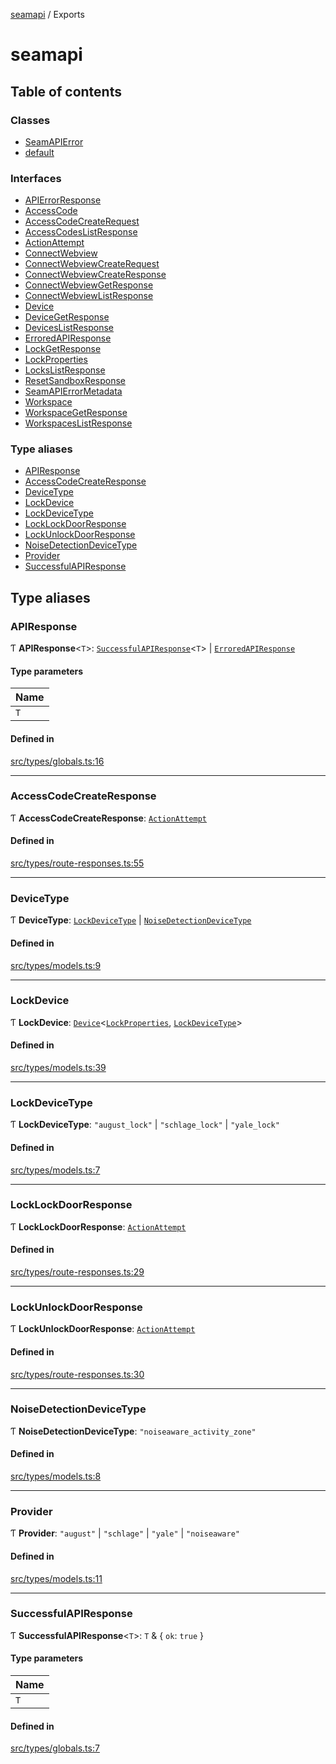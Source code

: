 [seamapi](README.md) / Exports

# seamapi

## Table of contents

### Classes

- [SeamAPIError](classes/SeamAPIError.md)
- [default](classes/default.md)

### Interfaces

- [APIErrorResponse](interfaces/APIErrorResponse.md)
- [AccessCode](interfaces/AccessCode.md)
- [AccessCodeCreateRequest](interfaces/AccessCodeCreateRequest.md)
- [AccessCodesListResponse](interfaces/AccessCodesListResponse.md)
- [ActionAttempt](interfaces/ActionAttempt.md)
- [ConnectWebview](interfaces/ConnectWebview.md)
- [ConnectWebviewCreateRequest](interfaces/ConnectWebviewCreateRequest.md)
- [ConnectWebviewCreateResponse](interfaces/ConnectWebviewCreateResponse.md)
- [ConnectWebviewGetResponse](interfaces/ConnectWebviewGetResponse.md)
- [ConnectWebviewListResponse](interfaces/ConnectWebviewListResponse.md)
- [Device](interfaces/Device.md)
- [DeviceGetResponse](interfaces/DeviceGetResponse.md)
- [DevicesListResponse](interfaces/DevicesListResponse.md)
- [ErroredAPIResponse](interfaces/ErroredAPIResponse.md)
- [LockGetResponse](interfaces/LockGetResponse.md)
- [LockProperties](interfaces/LockProperties.md)
- [LocksListResponse](interfaces/LocksListResponse.md)
- [ResetSandboxResponse](interfaces/ResetSandboxResponse.md)
- [SeamAPIErrorMetadata](interfaces/SeamAPIErrorMetadata.md)
- [Workspace](interfaces/Workspace.md)
- [WorkspaceGetResponse](interfaces/WorkspaceGetResponse.md)
- [WorkspacesListResponse](interfaces/WorkspacesListResponse.md)

### Type aliases

- [APIResponse](modules.md#apiresponse)
- [AccessCodeCreateResponse](modules.md#accesscodecreateresponse)
- [DeviceType](modules.md#devicetype)
- [LockDevice](modules.md#lockdevice)
- [LockDeviceType](modules.md#lockdevicetype)
- [LockLockDoorResponse](modules.md#locklockdoorresponse)
- [LockUnlockDoorResponse](modules.md#lockunlockdoorresponse)
- [NoiseDetectionDeviceType](modules.md#noisedetectiondevicetype)
- [Provider](modules.md#provider)
- [SuccessfulAPIResponse](modules.md#successfulapiresponse)

## Type aliases

### APIResponse

Ƭ **APIResponse**<`T`\>: [`SuccessfulAPIResponse`](modules.md#successfulapiresponse)<`T`\> \| [`ErroredAPIResponse`](interfaces/ErroredAPIResponse.md)

#### Type parameters

| Name |
| :------ |
| `T` |

#### Defined in

[src/types/globals.ts:16](https://github.com/hello-seam/seamapi-javascript/blob/main/src/types/globals.ts#L16)

___

### AccessCodeCreateResponse

Ƭ **AccessCodeCreateResponse**: [`ActionAttempt`](interfaces/ActionAttempt.md)

#### Defined in

[src/types/route-responses.ts:55](https://github.com/hello-seam/seamapi-javascript/blob/main/src/types/route-responses.ts#L55)

___

### DeviceType

Ƭ **DeviceType**: [`LockDeviceType`](modules.md#lockdevicetype) \| [`NoiseDetectionDeviceType`](modules.md#noisedetectiondevicetype)

#### Defined in

[src/types/models.ts:9](https://github.com/hello-seam/seamapi-javascript/blob/main/src/types/models.ts#L9)

___

### LockDevice

Ƭ **LockDevice**: [`Device`](interfaces/Device.md)<[`LockProperties`](interfaces/LockProperties.md), [`LockDeviceType`](modules.md#lockdevicetype)\>

#### Defined in

[src/types/models.ts:39](https://github.com/hello-seam/seamapi-javascript/blob/main/src/types/models.ts#L39)

___

### LockDeviceType

Ƭ **LockDeviceType**: ``"august_lock"`` \| ``"schlage_lock"`` \| ``"yale_lock"``

#### Defined in

[src/types/models.ts:7](https://github.com/hello-seam/seamapi-javascript/blob/main/src/types/models.ts#L7)

___

### LockLockDoorResponse

Ƭ **LockLockDoorResponse**: [`ActionAttempt`](interfaces/ActionAttempt.md)

#### Defined in

[src/types/route-responses.ts:29](https://github.com/hello-seam/seamapi-javascript/blob/main/src/types/route-responses.ts#L29)

___

### LockUnlockDoorResponse

Ƭ **LockUnlockDoorResponse**: [`ActionAttempt`](interfaces/ActionAttempt.md)

#### Defined in

[src/types/route-responses.ts:30](https://github.com/hello-seam/seamapi-javascript/blob/main/src/types/route-responses.ts#L30)

___

### NoiseDetectionDeviceType

Ƭ **NoiseDetectionDeviceType**: ``"noiseaware_activity_zone"``

#### Defined in

[src/types/models.ts:8](https://github.com/hello-seam/seamapi-javascript/blob/main/src/types/models.ts#L8)

___

### Provider

Ƭ **Provider**: ``"august"`` \| ``"schlage"`` \| ``"yale"`` \| ``"noiseaware"``

#### Defined in

[src/types/models.ts:11](https://github.com/hello-seam/seamapi-javascript/blob/main/src/types/models.ts#L11)

___

### SuccessfulAPIResponse

Ƭ **SuccessfulAPIResponse**<`T`\>: `T` & { `ok`: ``true``  }

#### Type parameters

| Name |
| :------ |
| `T` |

#### Defined in

[src/types/globals.ts:7](https://github.com/hello-seam/seamapi-javascript/blob/main/src/types/globals.ts#L7)
